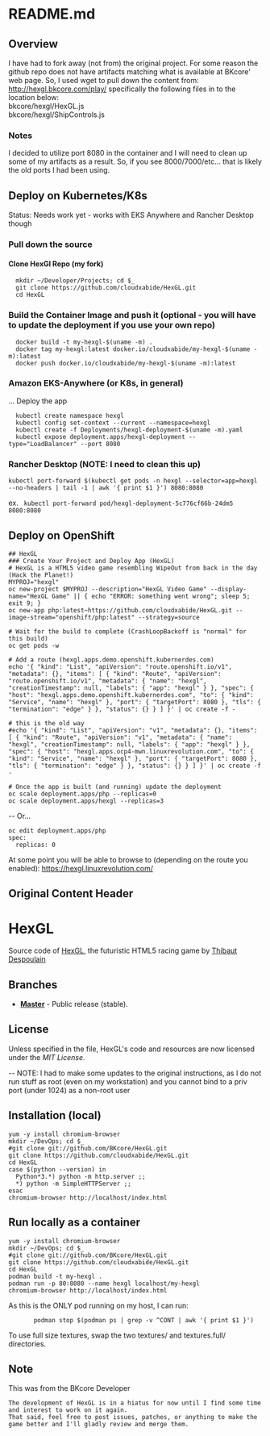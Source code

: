 # README.md

## Overview
I have had to fork away (not from) the original project.  For some reason the github repo does not have artifacts matching what is available at BKcore' web page.  So, I used wget to pull down the content from:  
http://hexgl.bkcore.com/play/ 
specifically the following files in to the location below:  
bkcore/hexgl/HexGL.js  
bkcore/hexgl/ShipControls.js

### Notes
I decided to utilize port 8080 in the container and I will need to clean up some of my artifacts as a result.  So, if you see 8000/7000/etc... that is likely the old ports I had been using.


## Deploy on Kubernetes/K8s 
Status:  Needs work yet - works with EKS Anywhere and Rancher Desktop though

### Pull down the source
#### Clone HexGl Repo (my fork)
```
  mkdir ~/Developer/Projects; cd $_
  git clone https://github.com/cloudxabide/HexGL.git
  cd HexGL
```

### Build the Container Image and push it (optional - you will have to update the deployment if you use your own repo)
```
  docker build -t my-hexgl-$(uname -m) .
  docker tag my-hexgl:latest docker.io/cloudxabide/my-hexgl-$(uname -m):latest
  docker push docker.io/cloudxabide/my-hexgl-$(uname -m):latest
```

### Amazon EKS-Anywhere (or K8s, in general)

... Deploy the app

```
  kubectl create namespace hexgl
  kubectl config set-context --current --namespace=hexgl
  kubectl create -f Deployments/hexgl-deployment-$(uname -m).yaml        
  kubectl expose deployment.apps/hexgl-deployment --type="LoadBalancer" --port 8080
```

### Rancher Desktop (NOTE: I need to clean this up)
```
kubectl port-forward $(kubectl get pods -n hexgl --selector=app=hexgl --no-headers | tail -1 | awk '{ print $1 }') 8080:8080
```

ex. ` kubectl port-forward pod/hexgl-deployment-5c776cf66b-24dm5 8080:8080`

## Deploy on OpenShift
```
## HexGL
### Create Your Project and Deploy App (HexGL)
# HexGL is a HTML5 video game resembling WipeOut from back in the day (Hack the Planet!)
MYPROJ="hexgl"
oc new-project $MYPROJ --description="HexGL Video Game" --display-name="HexGL Game" || { echo "ERROR: something went wrong"; sleep 5; exit 9; }
oc new-app php:latest~https://github.com/cloudxabide/HexGL.git --image-stream="openshift/php:latest" --strategy=source

# Wait for the build to complete (CrashLoopBackoff is "normal" for this build)
oc get pods -w

# Add a route (hexgl.apps.demo.openshift.kubernerdes.com)
echo '{ "kind": "List", "apiVersion": "route.openshift.io/v1", "metadata": {}, "items": [ { "kind": "Route", "apiVersion": "route.openshift.io/v1", "metadata": { "name": "hexgl", "creationTimestamp": null, "labels": { "app": "hexgl" } }, "spec": { "host": "hexgl.apps.demo.openshift.kubernerdes.com", "to": { "kind": "Service", "name": "hexgl" }, "port": { "targetPort": 8080 }, "tls": { "termination": "edge" } }, "status": {} } ] }' | oc create -f -

# this is the old way
#echo '{ "kind": "List", "apiVersion": "v1", "metadata": {}, "items": [ { "kind": "Route", "apiVersion": "v1", "metadata": { "name": "hexgl", "creationTimestamp": null, "labels": { "app": "hexgl" } }, "spec": { "host": "hexgl.apps.ocp4-mwn.linuxrevolution.com", "to": { "kind": "Service", "name": "hexgl" }, "port": { "targetPort": 8080 }, "tls": { "termination": "edge" } }, "status": {} } ] }' | oc create -f -

# Once the app is built (and running) update the deployment
oc scale deployment.apps/php --replicas=0
oc scale deployment.apps/hexgl --replicas=3
```

-- Or...
```
oc edit deployment.apps/php
spec:
  replicas: 0
```

At some point you will be able to browse to (depending on the route you enabled):
https://hexgl.linuxrevolution.com/


## Original Content Header
HexGL
=========

Source code of [HexGL](http://hexgl.bkcore.com), the futuristic HTML5 racing game by [Thibaut Despoulain](http://bkcore.com)

## Branches
  * **[Master](https://github.com/BKcore/HexGL)** - Public release (stable).

## License

Unless specified in the file, HexGL's code and resources are now licensed under the *MIT License*.

-- NOTE: I had to make some updates to the original instructions, as I do not run stuff as root (even on my workstation) and you cannot bind to a priv port (under 1024) as a non-root user

## Installation (local)
```
yum -y install chromium-browser
mkdir ~/DevOps; cd $_ 
#git clone git://github.com/BKcore/HexGL.git
git clone https://github.com/cloudxabide/HexGL.git
cd HexGL
case $(python --version) in 
  Python*3.*) python -m http.server ;;
  *) python -m SimpleHTTPServer ;;
esac
chromium-browser http://localhost/index.html
```

## Run locally as a container
```
yum -y install chromium-browser
mkdir ~/DevOps; cd $_
#git clone git://github.com/BKcore/HexGL.git
git clone https://github.com/cloudxabide/HexGL.git
cd HexGL
podman build -t my-hexgl .
podman run -p 80:8080 --name hexgl localhost/my-hexgl
chromium-browser http://localhost/index.html
```
        
As this is the ONLY pod running on my host, I can run: 
```
       podman stop $(podman ps | grep -v ^CONT | awk '{ print $1 }')
```

To use full size textures, swap the two textures/ and textures.full/ directories.

## Note

This was from the BKcore Developer
```
The development of HexGL is in a hiatus for now until I find some time and interest to work on it again.
That said, feel free to post issues, patches, or anything to make the game better and I'll gladly review and merge them.
```
